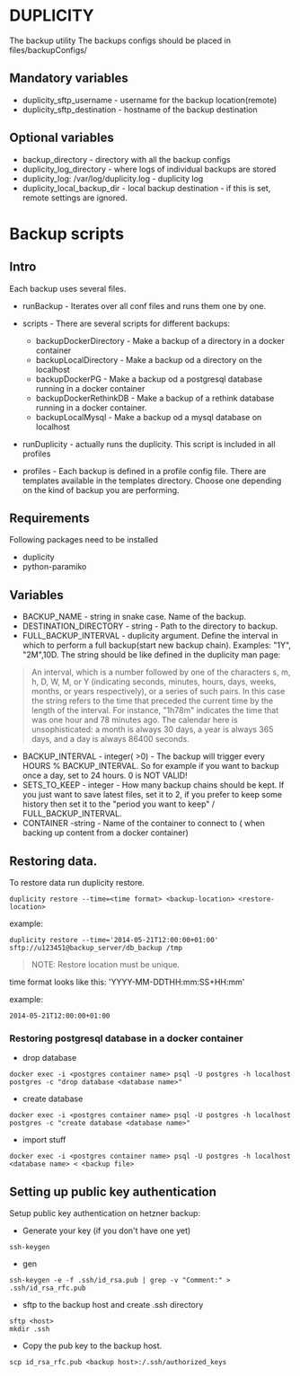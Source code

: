# DUPLICITY
The backup utility
The backups configs should be placed in files/backupConfigs/<hostname>

## Mandatory variables
* duplicity_sftp_username - username for the backup location(remote)
* duplicity_sftp_destination - hostname of the backup destination

## Optional variables

* backup_directory - directory with all the backup configs
* duplicity_log_directory - where logs of individual backups are stored
* duplicity_log: /var/log/duplicity.log - duplicity log
* duplicity_local_backup_dir - local backup destination - if this is set, remote settings are ignored.

# Backup scripts

## Intro
Each backup uses several files.

* runBackup - Iterates over all conf files and runs them one by one.
* scripts - There are several scripts for different backups:

    * backupDockerDirectory - Make a backup of a directory in a docker container
    * backupLocalDirectory - Make a backup od a directory on the localhost
    * backupDockerPG - Make a backup od a postgresql database running in a
    docker container
    * backupDockerRethinkDB - Make a backup of a rethink database running in
    a docker container.
    * backupLocalMysql - Make a backup od a mysql database on localhost
* runDuplicity - actually runs the duplicity. This script is included in all
profiles
* profiles - Each backup is defined in a profile config file. There are
templates available in the templates directory. Choose one depending on the
kind of backup you are performing.

## Requirements
Following packages need to be installed
* duplicity
* python-paramiko

## Variables

* BACKUP_NAME - string in snake case. Name of the backup.
* DESTINATION_DIRECTORY - string - Path to the directory to backup.
* FULL_BACKUP_INTERVAL - duplicity argument. Define the interval in which to
perform a full backup(start new backup chain). Examples: "1Y", "2M",10D.
The string should be like defined in the duplicity man page:
> An interval, which is a number followed by one of the characters s, m, h, D,
 W, M, or Y (indicating seconds, minutes, hours, days, weeks, months, or years
  respectively), or a series of such pairs. In this case the string refers to
  the time that preceded the current time by the length of the interval.
  For instance, "1h78m" indicates the time that was one hour and 78 minutes ago.
   The calendar here is unsophisticated: a month is always 30 days, a year is
    always 365 days, and a day is always 86400 seconds.

* BACKUP_INTERVAL - integer( >0) - The backup will trigger every
HOURS % BACKUP_INTERVAL. So for example if you want to backup once a day,
set to 24 hours. 0 is NOT VALID!
* SETS_TO_KEEP - integer - How many backup chains should be kept.
If you just want to save latest files, set it to 2, if you prefer to keep
some history then set it to the
"period you want to keep" / FULL_BACKUP_INTERVAL.
* CONTAINER -string - Name of the container to connect to ( when backing up
    content from a docker container)

## Restoring data.
To restore data run duplicity restore.
```
duplicity restore --time=<time format> <backup-location> <restore-location>
```
example:
```
duplicity restore --time='2014-05-21T12:00:00+01:00' sftp://u123451@backup_server/db_backup /tmp
```
>NOTE: Restore location must be unique.

time format looks like this: 'YYYY-MM-DDTHH:mm:SS+HH:mm'

example:
```
2014-05-21T12:00:00+01:00
```
### Restoring postgresql database in a docker container

* drop database
```
docker exec -i <postgres container name> psql -U postgres -h localhost postgres -c "drop database <database name>"
```
* create database
```
docker exec -i <postgres container name> psql -U postgres -h localhost postgres -c "create database <database name>"
```
* import stuff
```
docker exec -i <postgres container name> psql -U postgres -h localhost <database name> < <backup file>
```

## Setting up public key authentication
Setup public key authentication on hetzner backup:

* Generate your key (if you don't have one yet)
```
ssh-keygen
```
* gen
```
ssh-keygen -e -f .ssh/id_rsa.pub | grep -v "Comment:" > .ssh/id_rsa_rfc.pub
```
* sftp to the backup host and create .ssh directory
```
sftp <host>
mkdir .ssh
```

* Copy the pub key to the backup host.
```
scp id_rsa_rfc.pub <backup host>:/.ssh/authorized_keys
```
